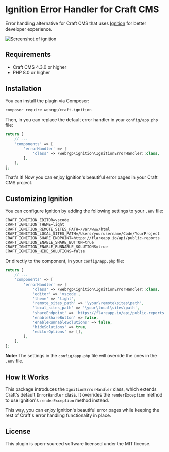 # Ignition Error Handler for Craft CMS

Error handling alternative for Craft CMS that uses [Ignition](https://github.com/spatie/ignition) for better developer experience.

![Screenshot of ignition](https://spatie.github.io/ignition/ignition.png)

## Requirements

- Craft CMS 4.3.0 or higher
- PHP 8.0 or higher

## Installation

You can install the plugin via Composer:

```bash
composer require webrgp/craft-ignition
```

Then, in you can replace the default error handler in your `config/app.php` file:

```php
return [
    // ...
    'components' => [
        'errorHandler' => [
            'class' => \webrgp\ignition\IgnitionErrorHandler::class,
        ],
    ],
];
```

That's it! Now you can enjoy Ignition's beautiful error pages in your Craft CMS project.

## Customizing Ignition

You can configure Ignition by adding the following settings to your `.env` file:

```env
CRAFT_IGNITION_EDITOR=vscode
CRAFT_IGNITION_THEME=light
CRAFT_IGNITION_REMOTE_SITES_PATH=/var/www/html
CRAFT_IGNITION_LOCAL_SITES_PATH=/Users/yourusername/Code/YourProject
CRAFT_IGNITION_SHARE_ENDPOINT=https://flareapp.io/api/public-reports
CRAFT_IGNITION_ENABLE_SHARE_BUTTON=true
CRAFT_IGNITION_ENABLE_RUNNABLE_SOLUTIONS=true
CRAFT_IGNITION_HIDE_SOLUTIONS=false
```

Or directly to the component, in your `config/app.php` file:

```php
return [
    // ...
    'components' => [
        'errorHandler' => [
            'class' => \webrgp\ignition\IgnitionErrorHandler::class,
            'editor' => 'vscode',
            'theme' => 'light',
            'remote_sites_path' => '\your\remote\sites\path',
            'local_sites_path' => '\your\local\sites\path',
            'shareEndpoint' => 'https://flareapp.io/api/public-reports',
            'enableShareButton' => false,
            'enableRunnableSolutions' => false,
            'hideSolutions' => true,
            'editorOptions' => [],
        ],
    ],
];
```

**Note:** The settings in the `config/app.php` file will override the ones in the `.env` file.

## How It Works

This package introduces the `IgnitionErrorHandler` class, which extends Craft's default `ErrorHandler` class. It overrides the `renderException` method to use Ignition's `renderException` method instead.

This way, you can enjoy Ignition's beautiful error pages while keeping the rest of Craft's error handling functionality in place.

## License

This plugin is open-sourced software licensed under the MIT license.
